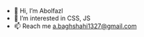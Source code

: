 - 👋 Hi, I’m Abolfazl
- 👀 I’m interested in CSS, JS
- 📫 Reach me a.baghshahi1327@gmail.com

<!---
bAbolfazl/bAbolfazl is a ✨ special ✨ repository because its `README.md` (this file) appears on your GitHub profile.
You can click the Preview link to take a look at your changes.
--->
